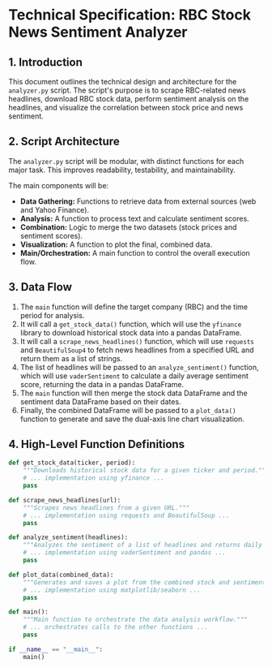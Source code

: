# Technical Specification: RBC Stock News Sentiment Analyzer

## 1. Introduction

This document outlines the technical design and architecture for the `analyzer.py` script. The script's purpose is to scrape RBC-related news headlines, download RBC stock data, perform sentiment analysis on the headlines, and visualize the correlation between stock price and news sentiment.

## 2. Script Architecture

The `analyzer.py` script will be modular, with distinct functions for each major task. This improves readability, testability, and maintainability.

The main components will be:

- **Data Gathering:** Functions to retrieve data from external sources (web and Yahoo Finance).
- **Analysis:** A function to process text and calculate sentiment scores.
- **Combination:** Logic to merge the two datasets (stock prices and sentiment scores).
- **Visualization:** A function to plot the final, combined data.
- **Main/Orchestration:** A main function to control the overall execution flow.

## 3. Data Flow

1. The `main` function will define the target company (RBC) and the time period for analysis.
2. It will call a `get_stock_data()` function, which will use the `yfinance` library to download historical stock data into a pandas DataFrame.
3. It will call a `scrape_news_headlines()` function, which will use `requests` and `BeautifulSoup4` to fetch news headlines from a specified URL and return them as a list of strings.
4. The list of headlines will be passed to an `analyze_sentiment()` function, which will use `vaderSentiment` to calculate a daily average sentiment score, returning the data in a pandas DataFrame.
5. The `main` function will then merge the stock data DataFrame and the sentiment data DataFrame based on their dates.
6. Finally, the combined DataFrame will be passed to a `plot_data()` function to generate and save the dual-axis line chart visualization.

## 4. High-Level Function Definitions

```python
def get_stock_data(ticker, period):
    """Downloads historical stock data for a given ticker and period."""
    # ... implementation using yfinance ...
    pass

def scrape_news_headlines(url):
    """Scrapes news headlines from a given URL."""
    # ... implementation using requests and BeautifulSoup ...
    pass

def analyze_sentiment(headlines):
    """Analyzes the sentiment of a list of headlines and returns daily scores."""
    # ... implementation using vaderSentiment and pandas ...
    pass

def plot_data(combined_data):
    """Generates and saves a plot from the combined stock and sentiment data."""
    # ... implementation using matplotlib/seaborn ...
    pass

def main():
    """Main function to orchestrate the data analysis workflow."""
    # ... orchestrates calls to the other functions ...
    pass

if __name__ == "__main__":
    main()
```
